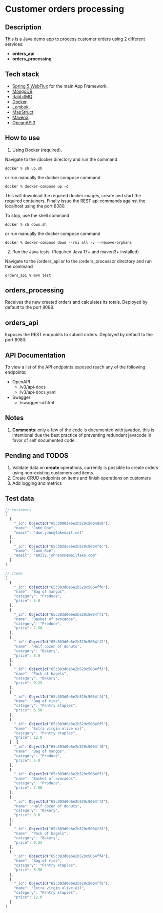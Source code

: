 # Customer orders processing

## Description
This is a Java demo app to process customer orders using 2 different services:
- **orders_api**
- **orders_processing**

## Tech stack
- [Spring 5 WebFlux](https://docs.spring.io/spring-framework/reference/web/webflux.html) for the main App Framework.
- [MongoDB](https://www.mongodb.com).
- [RabbitMQ](https://rabbitmq.com/).
- [Docker](https://www.docker.com/).
- [Lombok](https://projectlombok.org/).
- [MapStruct](https://mapstruct.org/).
- [Maven3](https://maven.apache.org/).
- [OpeanAPI3](https://swagger.io/specification/).

## How to use
1. Using Docker (required).

Navigate to the /docker directory and run the command
```shell
docker % sh up.sh
```
or run manually the docker compose command
```shell
docker % docker-compose up -d
```
This will download the required docker images, create and start the required containers.
Finally issue the REST api commands against the localhost using the port 8080.

To stop, use the shell command
```shell
docker % sh down.sh
```
or run manually the docker compose command
```shell
docker % docker-compose down --rmi all -v --remove-orphans
```
2. Run the Java tests. (Required Java 17+ and maven3+ installed)

Navigate to the /orders_api or to the /orders_processor directory and run the command
```shell
orders_api % mvn test
```

## orders_processing
Receives the new created orders and calculates its totals. Deployed by default to the port 8088.

## orders_api
Exposes the REST endpoints to submit orders. Deployed by default to the port 8080.

## API Documentation
To view a list of the API endpoints exposed reach any of the following endpoints:
- OpenAPI
    - /v3/api-docs
    - /v3/api-docs.yaml
- Swagger
  - /swagger-ui.html

## Notes
1. **Comments**: only a few of the code is documented with javadoc, this is intentional due the best practice of preventing
redundant javacode in favor of self documented code.

## Pending and TODOS
1. Validate data on **create** operations, currently is possible to create orders using non-existing customers and items.
2. Create CRUD endpoints on items and finish operations on customers
3. Add logging and metrics

## Test data
```js
// customers
[
  {
    "_id": ObjectId("65c30003e6e2b520c5064d58"),
    "name": "John Doe",
    "email": "doe.john@fakemail.net"
  },
  {
    "_id": ObjectId("65c302dae6e2b520c5064fdc"),
    "name": "Jane Roe",
    "email": "emily.johnson@emailfake.com"
  }
]

// items
[
  {
    "_id": ObjectId("65c303d0e6e2b520c5064ff0"),
    "name": "Bag of mangos",
    "category": "Produce",
    "price": 5.0
  },
  {
    "_id": ObjectId("65c303d0e6e2b520c5064ff1"),
    "name": "Basket of avocados",
    "category": "Produce",
    "price": 7.50
  },
  {
    "_id": ObjectId("65c303d0e6e2b520c5064ff2"),
    "name": "Half dozen of donuts",
    "category": "Bakery",
    "price": 8.0
  },
  {
    "_id": ObjectId("65c303d0e6e2b520c5064ff3"),
    "name": "Pack of bagels",
    "category": "Bakery",
    "price": 9.25
  },
  {
    "_id": ObjectId("65c303d0e6e2b520c5064ff4"),
    "name": "Bag of rice",
    "category": "Pantry staples",
    "price": 6.50
  },
  {
    "_id": ObjectId("65c303d0e6e2b520c5064ff5"),
    "name": "Extra virgin olive oil",
    "category": "Pantry staples",
    "price": 12.0
  }  {
    "_id": ObjectId("65c303d0e6e2b520c5064ff0"),
    "name": "Bag of mangos",
    "category": "Produce",
    "price": 5.0
  },
  {
    "_id": ObjectId("65c303d0e6e2b520c5064ff1"),
    "name": "Basket of avocados",
    "category": "Produce",
    "price": 7.50
  },
  {
    "_id": ObjectId("65c303d0e6e2b520c5064ff2"),
    "name": "Half dozen of donuts",
    "category": "Bakery",
    "price": 8.0
  },
  {
    "_id": ObjectId("65c303d0e6e2b520c5064ff3"),
    "name": "Pack of bagels",
    "category": "Bakery",
    "price": 9.25
  },
  {
    "_id": ObjectId("65c303d0e6e2b520c5064ff4"),
    "name": "Bag of rice",
    "category": "Pantry staples",
    "price": 6.50
  },
  {
    "_id": ObjectId("65c303d0e6e2b520c5064ff5"),
    "name": "Extra virgin olive oil",
    "category": "Pantry staples",
    "price": 12.0
  }
]
```
